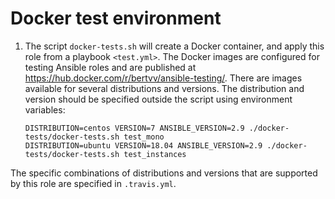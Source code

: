 # Docker test environment

1. The script `docker-tests.sh` will create a Docker container, and apply this role from a playbook `<test.yml>`. The Docker images are configured for testing Ansible roles and are published at <https://hub.docker.com/r/bertvv/ansible-testing/>. There are images available for several distributions and versions. The distribution and version should be specified outside the script using environment variables:

    ```
    DISTRIBUTION=centos VERSION=7 ANSIBLE_VERSION=2.9 ./docker-tests/docker-tests.sh test_mono
    DISTRIBUTION=ubuntu VERSION=18.04 ANSIBLE_VERSION=2.9 ./docker-tests/docker-tests.sh test_instances
    ```
The specific combinations of distributions and versions that are supported by this role are specified in `.travis.yml`.
